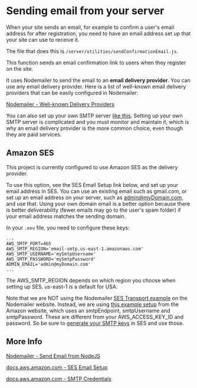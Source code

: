 # Sending email from your server

When your site sends an email, for example to confirm a user's email address for after registration, you need to have an email address set up that your site can use to receive it.  

The file that does this is `/server/utilities/sendConfirmationEmail.js`.

This function sends an email confirmation link to users when they register on the site.

It uses Nodemailer to send the email to an **email delivery provider**. You can use any email delivery provider. Here is a list of well-known email delivery providers that can be easily configured in Nodemailer:

[Nodemailer - Well-known Delivery Providers ](https://nodemailer.com/smtp/well-known/)

You can also set up your own SMTP server [like this](https://www.linuxbabe.com/redhat/run-your-own-email-server-centos-postfix-smtp-server). Setting up your own SMTP server is complicated and you must monitor and maintain it, which is why an email delivery provider is the more common choice, even though they are paid services.

## Amazon SES

This project is currently configured to use Amazon SES as the delivery provider.

To use this option, see the SES Email Setup link below, and set up your email address in SES. You can use an existing email such as gmail.com, or set up an email address on your server, such as admin@myDomain.com, and use that. Using your own domain email is a better option because there is better deliverability (fewer emails may go to the user's spam folder) if your email address matches the sending domain.

In your `.env` file, you need to configure these keys:

```
...
AWS_SMTP_PORT=465
AWS_SMTP_REGION='email-smtp.us-east-1.amazonaws.com'
AWS_SMTP_USERNAME='mySmtpUsername'
AWS_SMTP_PASSWORD='mySmtpPassword'
ADMIN_EMAIL='admin@myDomain.com'
...
```

The AWS_SMTP_REGION depends on which region you choose when setting up SES. us-east-1 is a default for USA.

Note that we are NOT using the Nodemailer [SES Transport example](https://nodemailer.com/transports/ses/) on the Nodemailer website. Instead, we are using [this example setup](https://docs.aws.amazon.com/ses/latest/DeveloperGuide/examples-send-using-smtp.html) from the Amazon website, which uses an smtpEndpoint, smtpUsername and smtpPassword. These are different from your AWS_ACCESS_KEY_ID and password. So be sure to [generate your SMTP keys](https://docs.aws.amazon.com/ses/latest/DeveloperGuide/send-email-set-up.html) in SES and use those.

## More Info

[Nodemailer - Send Email from NodeJS](https://nodemailer.com/about/)

[docs.aws.amazon.com - SES Email Setup](https://docs.aws.amazon.com/ses/latest/DeveloperGuide/send-email-set-up.html)

[docs.aws.amazon.com - SMTP Credentials](https://docs.aws.amazon.com/ses/latest/DeveloperGuide/smtp-credentials.html)


